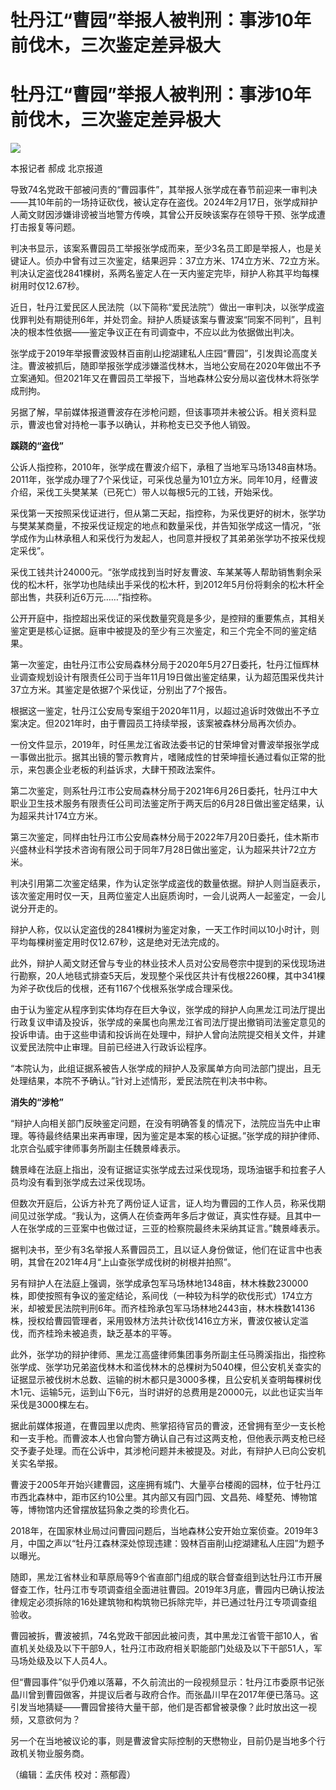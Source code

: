 # 牡丹江“曹园”举报人被判刑：事涉10年前伐木，三次鉴定差异极大

# 牡丹江“曹园”举报人被判刑：事涉10年前伐木，三次鉴定差异极大

![](https://inews.gtimg.com/om_bt/OK7J_12A_sQ_vpdoPt0lPjZMU6q1dIB4IVEsY5UaT9HzQAA/1000)

本报记者 郝成 北京报道

导致74名党政干部被问责的“曹园事件”，其举报人张学成在春节前迎来一审判决——其10年前的一场持证砍伐，被认定存在盗伐。2024年2月17日，张学成辩护人蔺文财因涉嫌诽谤被当地警方传唤，其曾公开反映该案存在领导干预、张学成遭打击报复等问题。

判决书显示，该案系曹园员工举报张学成而来，至少3名员工即是举报人，也是关键证人。侦办中曾有过三次鉴定，结果迥异：37立方米、174立方米、72立方米。判决认定盗伐2841棵树，系两名鉴定人在一天内鉴定完毕，辩护人称其平均每棵树用时仅12.67秒。

近日，牡丹江爱民区人民法院（以下简称“爱民法院”）做出一审判决，以张学成盗伐罪判处有期徒刑6年，并处罚金。辩护人质疑该案与曹波案“同案不同判”，且判决的根本性依据——鉴定争议正在有司调查中，不应以此为依据做出判决。

张学成于2019年举报曹波毁林百亩削山挖湖建私人庄园“曹园”，引发舆论高度关注。曹波被抓后，随即举报张学成涉嫌滥伐林木，当地公安局在2020年做出不予立案通知。但2021年又在曹园员工举报下，当地森林公安分局以盗伐林木将张学成刑拘。

另据了解，早前媒体报道曹波存在涉枪问题，但该事项并未被公诉。相关资料显示，曹波也曾对持枪一事予以确认，并称枪支已交予他人销毁。

**蹊跷的“盗伐”**

公诉人指控称，2010年，张学成在曹波介绍下，承租了当地军马场1348亩林场。2011年，张学成办理了7个采伐证，可采伐总量为101立方米。同年10月，经曹波介绍，采伐工头樊某某（已死亡）带人以每根5元的工钱，开始采伐。

采伐第一天按照采伐证进行，但从第二天起，指控称，为采伐更好的树木，张学功与樊某某商量，不按采伐证规定的地点和数量采伐，并告知张学成这一情况，“张学成作为山林承租人和采伐行为发起人，也同意并授权了其弟弟张学功不按采伐规定采伐”。

采伐工钱共计24000元。“张学成找到当时好友曹波、车某某等人帮助销售剩余采伐的松木杆，张学功也陆续出手采伐的松木杆，到2012年5月份将剩余的松木杆全部出售，共获利近6万元……”指控称。

公开开庭中，指控超出采伐证的采伐数量究竟是多少，是控辩的重要焦点，其相关鉴定更是核心证据。庭审中被提及的至少有三次鉴定，和三个完全不同的鉴定结果。

第一次鉴定，由牡丹江市公安局森林分局于2020年5月27日委托，牡丹江恒辉林业调查规划设计有限责任公司于当年11月19日做出鉴定结果，认为超范围采伐共计37立方米。其鉴定是依据7个采伐证，分别出了7个报告。

根据这一鉴定，牡丹江公安局专案组于2020年11月，以超过追诉时效做出不予立案决定。但2021年时，由于曹园员工持续举报，该案被森林分局再次侦办。

一份文件显示，2019年，时任黑龙江省政法委书记的甘荣坤曾对曹波举报张学成一事做出批示。据其出镜的警示教育片，嗜赌成性的甘荣坤擅长通过看似正常的批示，来包裹企业老板的利益诉求，大肆干预政法案件。

第二次鉴定，则系牡丹江市公安局森林分局于2021年6月26日委托，牡丹江中大职业卫生技术服务有限责任公司司法鉴定所于两天后的6月28日做出鉴定结果，认为超采共计174立方米。

第三次鉴定，同样由牡丹江市公安局森林分局于2022年7月20日委托，佳木斯市兴盛林业科学技术咨询有限公司于同年7月28日做出鉴定，认为超采共计72立方米。

判决引用第二次鉴定结果，作为认定张学成盗伐的数量依据。辩护人则当庭表示，该次鉴定用时仅一天，且两位鉴定人出庭质询时，一会儿说两人一起鉴定，一会儿说分开走的。

辩护人称，仅以认定盗伐的2841棵树为鉴定对象，一天工作时间以10小时计，则平均每棵树鉴定用时仅12.67秒，这是绝对无法完成的。

此外，辩护人蔺文财还曾与专业的林业技术人员对公安局卷宗中提到的采伐现场进行勘察，20人地毯式排查5天后，发现整个采伐区共计有伐根2260棵，其中341棵为斧子砍伐后的伐根，还有1167个伐根系张学成合理采伐。

由于认为鉴定从程序到实体均存在巨大争议，张学成的辩护人向黑龙江司法厅提出行政复议申请及投诉，张学成的亲属也向黑龙江省司法厅提出撤销司法鉴定意见的投诉申请。由于这些申请和投诉尚在处理中，辩护人曾向法院提交相关文件，并建议爱民法院中止审理。目前已经进入行政诉讼程序。

“本院认为，此组证据系被告人张学成的辩护人及家属单方向司法部门提出，且无处理结果，本院不予确认。”针对上述情形，爱民法院在判决书中称。

**消失的“涉枪”**

“辩护人向相关部门反映鉴定问题，在没有明确答复的情况下，法院应当先中止审理。等待最终结果出来再审理，因为鉴定是本案的核心证据。”张学成的辩护律师、北京合弘威宇律师事务所副主任魏景峰表示。

魏景峰在法庭上指出，没有证据证实张学成去过采伐现场，现场油锯手和拉套子人员均没有看到张学成去过采伐现场。

但数次开庭后，公诉方补充了两份证人证言，证人均为曹园的工作人员，称采伐期间见过张学成。“我认为，这俩人在侦查两年多后才做证，真实性存疑。且其中一人在张学成的三亚案中也做过证，三亚的检察院最终未采纳其证言。”魏景峰表示。

据判决书，至少有3名举报人系曹园员工，且以证人身份做证，他们在证言中也表明，其曾在2021年4月“上山查张学成伐树的树根并拍照”。

另有辩护人在法庭上强调，张学成承包军马场林地1348亩，林木株数230000株，即使按照有争议的鉴定结论，系间伐（一种较为科学的砍伐形式）174立方米，却被爱民法院判刑6年。而齐桂玲承包军马场林地2443亩，林木株数14136株，授权给曹园管理者，采用毁林方法共计砍伐1416立方米，曹波仅被认定滥伐，而齐桂玲未被追责，缺乏基本的平等。

此外，张学功的辩护律师、黑龙江高盛律师集团事务所副主任马腾溪指出，指控称张学成、张学功兄弟盗伐林木和滥伐林木的总棵树为5040棵，但公安机关查实的证据显示被伐树木总数、运输的树木都只是3000多棵，且公安机关查明每棵树伐木1元、运输5元，运到山下6元，当时讲好的总费用是20000元，以此也证实当年采伐是3000棵左右。

据此前媒体报道，在曹园里以虎肉、熊掌招待官员的曹波，还曾拥有至少一支长枪和一支手枪。而曹波本人也曾向警方确认自己有过这两支枪，但他表示两支枪已经交予妻子处理。而在公诉中，其涉枪问题并未被提及。对此，有辩护人已向公安机关实名举报。

曹波于2005年开始兴建曹园，这座拥有城门、大量亭台楼阁的园林，位于牡丹江市西北森林中，距市区约10公里。其内部又有园门园、文昌苑、峰墅苑、博物馆等，博物馆内还曾摆放猛犸象之类的珍贵化石。

2018年，在国家林业局过问曹园问题后，当地森林公安开始立案侦查。2019年3月，中国之声以“牡丹江森林深处惊现违建：毁林百亩削山挖湖建私人庄园”为题予以曝光。

随即，黑龙江省林业和草原局等9个省直部门组成的联合督查组到达牡丹江市开展督查工作，牡丹江市专项调查组全面进驻曹园。2019年3月底，曹园内已确认按法律规定必须拆除的16处建筑物和构筑物已拆除完毕，并已通过牡丹江专项调查组验收。

曹园被拆，曹波被抓，74名党政干部因此被问责，其中黑龙江省管干部10人，省直机关处级及以下干部9人，牡丹江市政府相关职能部门处级及以下干部51人，军马场处级及以下人员4人。

但“曹园事件”似乎仍难以落幕，不久前流出的一段视频显示：牡丹江市委原书记张晶川曾到曹园做客，并提议后者与政府合作。而张晶川早在2017年便已落马。这引发当地猜疑——曹园曾接待大量干部，他们是否都曾被录像？此时放出这一视频，又意欲何为？

另一个在当地被议论的事，则是曹波曾实际控制的天懋物业，目前仍是当地多个行政机关物业服务商。

（编辑：孟庆伟 校对：燕郁霞）

